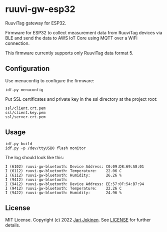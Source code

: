 # ruuvi-gw-esp32

RuuviTag gateway for ESP32.

Firmware for ESP32 to collect measurement data from RuuviTag devices via BLE
and send the data to AWS IoT Core using MQTT over a WiFi connection.

This firmware currently supports only RuuviTag data format 5.

## Configuration

Use menuconfig to configure the firmware:

    idf.py menuconfig

Put SSL certificates and private key in the ssl directory at the project root:

    ssl/client.crt.pem
    ssl/client.key.pem
    ssl/server.crt.pem

## Usage

    idf.py build
    idf.py -p /dev/ttyUSB0 flash monitor

The log should look like this:

    I (6102) ruuvi-gw-bluetooth: Device Address: C0:09:D8:69:A8:01
    I (6112) ruuvi-gw-bluetooth: Temperature:    22.06 C
    I (6112) ruuvi-gw-bluetooth: Humidity:       26.26 %
    I (9412) ruuvi-gw-bluetooth: 
    I (9412) ruuvi-gw-bluetooth: Device Address: EE:57:0F:54:B7:94
    I (9412) ruuvi-gw-bluetooth: Temperature:    22.26 C
    I (9422) ruuvi-gw-bluetooth: Humidity:       24.96 %

## License

MIT License. Copyright (c) 2022 [Jari Jokinen](https://jarijokinen.com).  See
[LICENSE](https://github.com/jarijokinen/ruuvi-gw-esp32/blob/master/LICENSE.txt)
for further details.
